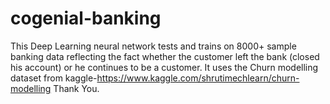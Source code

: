 # cogenial-banking
This Deep Learning neural network tests and trains on 8000+ sample banking data reflecting the fact whether the customer left the bank (closed his account) or he continues to be a customer.
It uses the Churn modelling dataset from kaggle-https://www.kaggle.com/shrutimechlearn/churn-modelling
Thank You.
